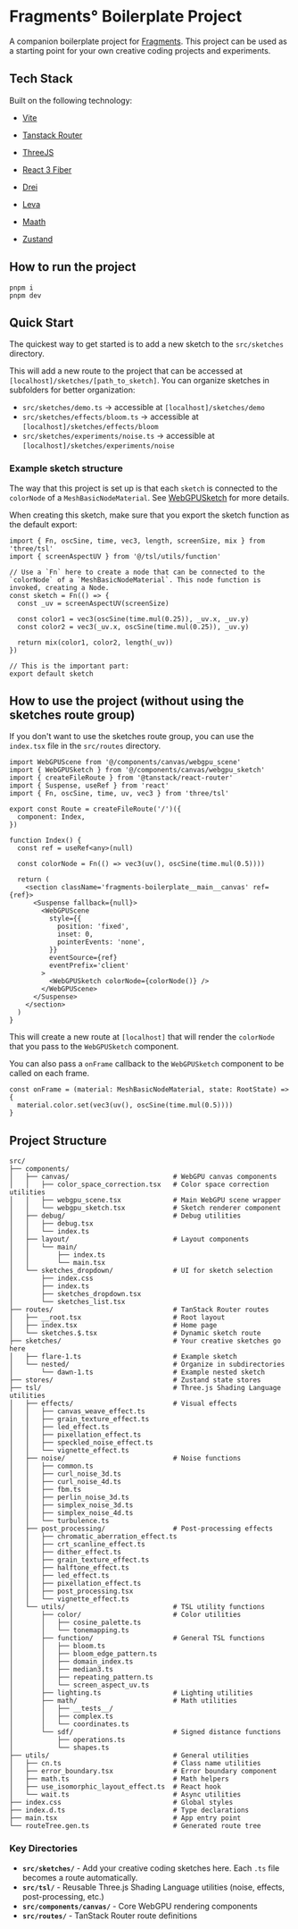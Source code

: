 # Fragments° Boilerplate Project

A companion boilerplate project for [Fragments](https://fragments.supply). This project can be used as a starting point for your own creative coding projects and experiments.

## Tech Stack

Built on the following technology:

- [Vite](https://nextjs.org/)
- [Tanstack Router](https://tanstack.com/router/latest)

- [ThreeJS](https://threejs.org/)
- [React 3 Fiber](https://github.com/pmndrs/react-three-fiber)

- [Drei](https://github.com/pmndrs/drei)
- [Leva](https://github.com/pmndrs/leva)
- [Maath](https://github.com/pmndrs/maath)
- [Zustand](https://github.com/pmndrs/zustand)

## How to run the project

```
pnpm i
pnpm dev
```

## Quick Start

The quickest way to get started is to add a new sketch to the `src/sketches` directory.

This will add a new route to the project that can be accessed at `[localhost]/sketches/[path_to_sketch]`. You can organize sketches in subfolders for better organization:

- `src/sketches/demo.ts` → accessible at `[localhost]/sketches/demo`
- `src/sketches/effects/bloom.ts` → accessible at `[localhost]/sketches/effects/bloom`
- `src/sketches/experiments/noise.ts` → accessible at `[localhost]/sketches/experiments/noise`

### Example sketch structure

The way that this project is set up is that each `sketch` is connected to the `colorNode` of a `MeshBasicNodeMaterial`. See [WebGPUSketch](src/components/canvas/webgpu_sketch.tsx) for more details.

When creating this sketch, make sure that you export the sketch function as the default export:

```tsx
import { Fn, oscSine, time, vec3, length, screenSize, mix } from 'three/tsl'
import { screenAspectUV } from '@/tsl/utils/function'

// Use a `Fn` here to create a node that can be connected to the `colorNode` of a `MeshBasicNodeMaterial`. This node function is invoked, creating a Node.
const sketch = Fn(() => {
  const _uv = screenAspectUV(screenSize)

  const color1 = vec3(oscSine(time.mul(0.25)), _uv.x, _uv.y)
  const color2 = vec3(_uv.x, oscSine(time.mul(0.25)), _uv.y)

  return mix(color1, color2, length(_uv))
})

// This is the important part:
export default sketch
```

## How to use the project (without using the sketches route group)

If you don't want to use the sketches route group, you can use the `index.tsx` file in the `src/routes` directory.

```tsx
import WebGPUScene from '@/components/canvas/webgpu_scene'
import { WebGPUSketch } from '@/components/canvas/webgpu_sketch'
import { createFileRoute } from '@tanstack/react-router'
import { Suspense, useRef } from 'react'
import { Fn, oscSine, time, uv, vec3 } from 'three/tsl'

export const Route = createFileRoute('/')({
  component: Index,
})

function Index() {
  const ref = useRef<any>(null)

  const colorNode = Fn(() => vec3(uv(), oscSine(time.mul(0.5))))

  return (
    <section className='fragments-boilerplate__main__canvas' ref={ref}>
      <Suspense fallback={null}>
        <WebGPUScene
          style={{
            position: 'fixed',
            inset: 0,
            pointerEvents: 'none',
          }}
          eventSource={ref}
          eventPrefix='client'
        >
          <WebGPUSketch colorNode={colorNode()} />
        </WebGPUScene>
      </Suspense>
    </section>
  )
}
```

This will create a new route at `[localhost]` that will render the `colorNode` that you pass to the `WebGPUSketch` component.

You can also pass a `onFrame` callback to the `WebGPUSketch` component to be called on each frame.

```tsx
const onFrame = (material: MeshBasicNodeMaterial, state: RootState) => {
  material.color.set(vec3(uv(), oscSine(time.mul(0.5))))
}
```

## Project Structure

```
src/
├── components/
│   ├── canvas/                          # WebGPU canvas components
│   │   ├── color_space_correction.tsx   # Color space correction utilities
│   │   ├── webgpu_scene.tsx             # Main WebGPU scene wrapper
│   │   └── webgpu_sketch.tsx            # Sketch renderer component
│   ├── debug/                           # Debug utilities
│   │   ├── debug.tsx
│   │   └── index.ts
│   ├── layout/                          # Layout components
│   │   └── main/
│   │       ├── index.ts
│   │       └── main.tsx
│   └── sketches_dropdown/               # UI for sketch selection
│       ├── index.css
│       ├── index.ts
│       ├── sketches_dropdown.tsx
│       └── sketches_list.tsx
├── routes/                              # TanStack Router routes
│   ├── __root.tsx                       # Root layout
│   ├── index.tsx                        # Home page
│   └── sketches.$.tsx                   # Dynamic sketch route
├── sketches/                            # Your creative sketches go here
│   ├── flare-1.ts                       # Example sketch
│   └── nested/                          # Organize in subdirectories
│       └── dawn-1.ts                    # Example nested sketch
├── stores/                              # Zustand state stores
├── tsl/                                 # Three.js Shading Language utilities
│   ├── effects/                         # Visual effects
│   │   ├── canvas_weave_effect.ts
│   │   ├── grain_texture_effect.ts
│   │   ├── led_effect.ts
│   │   ├── pixellation_effect.ts
│   │   ├── speckled_noise_effect.ts
│   │   └── vignette_effect.ts
│   ├── noise/                           # Noise functions
│   │   ├── common.ts
│   │   ├── curl_noise_3d.ts
│   │   ├── curl_noise_4d.ts
│   │   ├── fbm.ts
│   │   ├── perlin_noise_3d.ts
│   │   ├── simplex_noise_3d.ts
│   │   ├── simplex_noise_4d.ts
│   │   └── turbulence.ts
│   ├── post_processing/                 # Post-processing effects
│   │   ├── chromatic_aberration_effect.ts
│   │   ├── crt_scanline_effect.ts
│   │   ├── dither_effect.ts
│   │   ├── grain_texture_effect.ts
│   │   ├── halftone_effect.ts
│   │   ├── led_effect.ts
│   │   ├── pixellation_effect.ts
│   │   ├── post_processing.tsx
│   │   └── vignette_effect.ts
│   └── utils/                           # TSL utility functions
│       ├── color/                       # Color utilities
│       │   ├── cosine_palette.ts
│       │   └── tonemapping.ts
│       ├── function/                    # General TSL functions
│       │   ├── bloom.ts
│       │   ├── bloom_edge_pattern.ts
│       │   ├── domain_index.ts
│       │   ├── median3.ts
│       │   ├── repeating_pattern.ts
│       │   └── screen_aspect_uv.ts
│       ├── lighting.ts                  # Lighting utilities
│       ├── math/                        # Math utilities
│       │   ├── __tests__/
│       │   ├── complex.ts
│       │   └── coordinates.ts
│       └── sdf/                         # Signed distance functions
│           ├── operations.ts
│           └── shapes.ts
├── utils/                               # General utilities
│   ├── cn.ts                            # Class name utilities
│   ├── error_boundary.tsx               # Error boundary component
│   ├── math.ts                          # Math helpers
│   ├── use_isomorphic_layout_effect.ts  # React hook
│   └── wait.ts                          # Async utilities
├── index.css                            # Global styles
├── index.d.ts                           # Type declarations
├── main.tsx                             # App entry point
└── routeTree.gen.ts                     # Generated route tree
```

### Key Directories

- **`src/sketches/`** - Add your creative coding sketches here. Each `.ts` file becomes a route automatically.
- **`src/tsl/`** - Reusable Three.js Shading Language utilities (noise, effects, post-processing, etc.)
- **`src/components/canvas/`** - Core WebGPU rendering components
- **`src/routes/`** - TanStack Router route definitions
